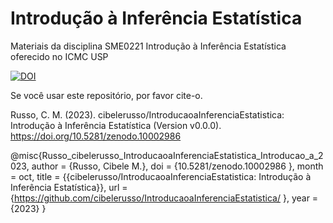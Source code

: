 # Introdução à Inferência Estatística

Materiais da disciplina SME0221 Introdução à Inferência Estatística oferecido no ICMC USP

[![DOI](https://sandbox.zenodo.org/badge/506418849.svg)](https://zenodo-rdm-qa.web.cern.ch/doi/10.5281/zenodo.10002986)

Se você usar este repositório, por favor cite-o.

Russo, C. M. (2023). cibelerusso/IntroducaoaInferenciaEstatistica: Introdução à Inferência Estatística (Version v0.0.0). https://doi.org/10.5281/zenodo.10002986


@misc{Russo_cibelerusso_IntroducaoaInferenciaEstatistica_Introducao_a_2023,
author = {Russo, Cibele M.},
doi = {10.5281/zenodo.10002986 },
month = oct,
title = {{cibelerusso/IntroducaoaInferenciaEstatistica: Introdução à Inferência Estatística}},
url = {https://github.com/cibelerusso/IntroducaoaInferenciaEstatistica/ },
year = {2023}
}
